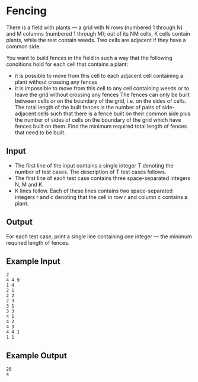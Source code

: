 # Fencing

There is a field with plants — a grid with N rows (numbered 1 through N) and M columns (numbered 1 through M); out of its NM cells, K cells contain plants, while the rest contain weeds. Two cells are adjacent if they have a common side.

You want to build fences in the field in such a way that the following conditions hold for each cell that contains a plant:

- it is possible to move from this cell to each adjacent cell containing a plant without crossing any fences
- it is impossible to move from this cell to any cell containing weeds or to leave the grid without crossing any fences
  The fences can only be built between cells or on the boundary of the grid, i.e. on the sides of cells. The total length of the built fences is the number of pairs of side-adjacent cells such that there is a fence built on their common side plus the number of sides of cells on the boundary of the grid which have fences built on them. Find the minimum required total length of fences that need to be built.

## Input

- The first line of the input contains a single integer T denoting the number of test cases. The description of T test cases follows.
- The first line of each test case contains three space-separated integers N, M and K.
- K lines follow. Each of these lines contains two space-separated integers r and c denoting that the cell in row r and column c contains a plant.

## Output

For each test case, print a single line containing one integer — the minimum required length of fences.

## Example Input

```
2
4 4 9
1 4
2 1
2 2
2 3
3 1
3 3
4 1
4 2
4 3
4 4 1
1 1
```

## Example Output

```
20
4
```
